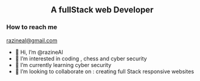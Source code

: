 <h2 align='center'>A fullStack web Developer</h3>
<h3>How to reach me</h3>
<p style='text-decoration:underline'>razineal@gmail.com</p>
 



- 👋 Hi, I’m @razineAl
- 👀 I’m interested in coding , chess and cyber security
- 🌱 I’m currently learning cyber security
- 💞️ I’m looking to collaborate on : creating full Stack responsive websites
  


<!---
razineAl/razineAl is a ✨ special ✨ repository because its `README.md` (this file) appears on your GitHub profile.
You can click the Preview link to take a look at your changes.
--->
